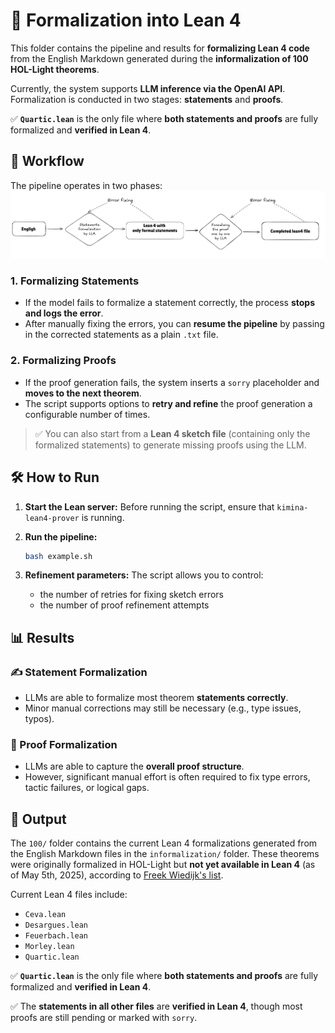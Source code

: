 # 🧠 Formalization into Lean 4

This folder contains the pipeline and results for **formalizing Lean 4 code** from the English Markdown generated during the **informalization of 100 HOL-Light theorems**.

Currently, the system supports **LLM inference via the OpenAI API**. Formalization is conducted in two stages: **statements** and **proofs**.

✅ **`Quartic.lean`** is the only file where **both statements and proofs** are fully formalized and **verified in Lean 4**.

## 🔄 Workflow

The pipeline operates in two phases:
![Workflow Diagram](./images/image1.png)

### 1. **Formalizing Statements**

* If the model fails to formalize a statement correctly, the process **stops and logs the error**.
* After manually fixing the errors, you can **resume the pipeline** by passing in the corrected statements as a plain `.txt` file.

### 2. **Formalizing Proofs**

* If the proof generation fails, the system inserts a `sorry` placeholder and **moves to the next theorem**.
* The script supports options to **retry and refine** the proof generation a configurable number of times.

> ✅ You can also start from a **Lean 4 sketch file** (containing only the formalized statements) to generate missing proofs using the LLM.


## 🛠 How to Run

1. **Start the Lean server:**
   Before running the script, ensure that `kimina-lean4-prover` is running.

2. **Run the pipeline:**

   ```bash
   bash example.sh
   ```

3. **Refinement parameters:**
   The script allows you to control:

   * the number of retries for fixing sketch errors
   * the number of proof refinement attempts


## 📊 Results

### ✍️ Statement Formalization

* LLMs are able to formalize most theorem **statements correctly**.
* Minor manual corrections may still be necessary (e.g., type issues, typos).

### 🧪 Proof Formalization

* LLMs are able to capture the **overall proof structure**.
* However, significant manual effort is often required to fix type errors, tactic failures, or logical gaps.



## 📁 Output

The `100/` folder contains the current Lean 4 formalizations generated from the English Markdown files in the `informalization/` folder.
These theorems were originally formalized in HOL-Light but **not yet available in Lean 4** (as of May 5th, 2025), according to [Freek Wiedijk's list](https://www.cs.ru.nl/~freek/100/).

Current Lean 4 files include:

* `Ceva.lean`
* `Desargues.lean`
* `Feuerbach.lean`
* `Morley.lean`
* `Quartic.lean`

✅ **`Quartic.lean`** is the only file where **both statements and proofs** are fully formalized and **verified in Lean 4**.

✅ The **statements in all other files** are **verified in Lean 4**, though most proofs are still pending or marked with `sorry`.


